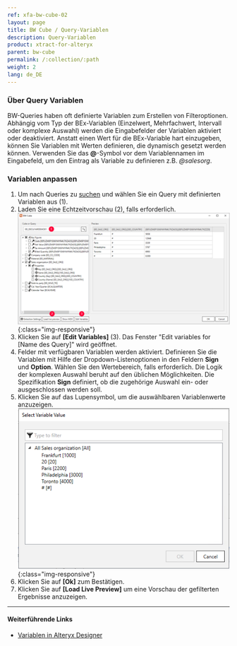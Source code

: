 ```yaml
---
ref: xfa-bw-cube-02
layout: page
title: BW Cube / Query-Variablen
description: Query-Variablen
product: xtract-for-alteryx
parent: bw-cube
permalink: /:collection/:path
weight: 2
lang: de_DE
---
```


### Über Query Variablen
BW-Queries haben oft definierte Variablen zum Erstellen von Filteroptionen. Abhängig vom Typ der BEx-Variablen (Einzelwert, Mehrfachwert, Intervall oder komplexe Auswahl) werden die Eingabefelder der Variablen aktiviert oder deaktiviert.
Anstatt einen Wert für die BEx-Variable hart einzugeben, können Sie Variablen mit Werten definieren, die dynamisch gesetzt werden können.
Verwenden Sie das **@**-Symbol vor dem Variablennamen im Eingabefeld, um den Eintrag als Variable zu definieren z.B.  *@salesorg*. 

### Variablen anpassen
1. Um nach Queries zu [suchen](https://help.theobald-software.com/de/xtract-for-alteryx/bw-cube/bw-cube-extraction-anlegen#nach-bw-cube-oder-query-suchen) und wählen Sie ein Query mit definierten Variablen aus (1).
2. Laden Sie eine Echtzeitvorschau (2), falls erforderlich. 
![Edit Variables Button](/img/content/xfa/xfa_variables.png){:class="img-responsive"}
3. Klicken Sie auf **[Edit Variables]** (3). Das Fenster "Edit variables for [Name des Query]" wird geöffnet.
4. Felder mit verfügbaren Variablen werden aktiviert. Definieren Sie die Variablen mit Hilfe der Dropdown-Listenoptionen in den Feldern **Sign** und **Option**. Wählen Sie den Wertebereich, falls erforderlich. Die Logik der komplexen Auswahl beruht auf den üblichen Möglichkeiten. Die Spezifikation **Sign** definiert, ob die zugehörige Auswahl ein- oder ausgeschlossen werden soll.
5. Klicken Sie auf das Lupensymbol, um die auswählbaren Variablenwerte anzuzeigen.
![Edit Variables](/img/content/xfa/xfa_query_var.png){:class="img-responsive"}
6. Klicken Sie auf **[Ok]** zum Bestätigen. 
7. Klicken Sie auf **[Load Live Preview]** um eine Vorschau der gefilterten Ergebnisse anzuzeigen.

*****
#### Weiterführende Links
- [Variablen in Alteryx Designer](https://help.alteryx.com/10.6/Reference/Variables.htm)



